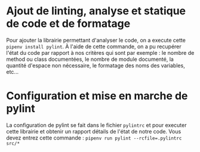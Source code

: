 # Ajout de linting, analyse et statique de code et de formatage
Pour ajouter la librairie permettant d'analyser le code, on a execute cette `pipenv install pylint`. À l'aide de cette commande, on a pu recupérer l'état du code par rapport à nos critères qui sont par exemple : le nombre de method ou class documentées, le nombre de module documenté, la quantité d'espace non nécessaire, le formatage des noms des variables, etc...

# Configuration et mise en marche de pylint
La configuration de pylint se fait dans le fichier `pylintrc` et pour executer cette librairie et obtenir un rapport détails de l'état de notre code. Vous devez entrez cette commande : `pipenv run pylint --rcfile=.pylintrc src/*`